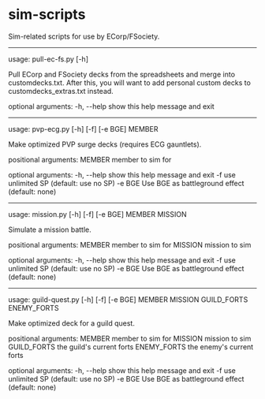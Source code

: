 # sim-scripts
Sim-related scripts for use by ECorp/FSociety.

----
usage: pull-ec-fs.py [-h]

Pull ECorp and FSociety decks from the spreadsheets and merge into
customdecks.txt. After this, you will want to add personal custom decks to
customdecks_extras.txt instead.

optional arguments:
  -h, --help  show this help message and exit

----
usage: pvp-ecg.py [-h] [-f] [-e BGE] MEMBER

Make optimized PVP surge decks (requires ECG gauntlets).

positional arguments:
  MEMBER      member to sim for

optional arguments:
  -h, --help  show this help message and exit
  -f          use unlimited SP (default: use no SP)
  -e BGE      Use BGE as battleground effect (default: none)

----
usage: mission.py [-h] [-f] [-e BGE] MEMBER MISSION

Simulate a mission battle.

positional arguments:
  MEMBER      member to sim for
  MISSION     mission to sim

optional arguments:
  -h, --help  show this help message and exit
  -f          use unlimited SP (default: use no SP)
  -e BGE      Use BGE as battleground effect (default: none)

----
usage: guild-quest.py [-h] [-f] [-e BGE]
                      MEMBER MISSION GUILD_FORTS ENEMY_FORTS

Make optimized deck for a guild quest.

positional arguments:
  MEMBER       member to sim for
  MISSION      mission to sim
  GUILD_FORTS  the guild's current forts
  ENEMY_FORTS  the enemy's current forts

optional arguments:
  -h, --help   show this help message and exit
  -f           use unlimited SP (default: use no SP)
  -e BGE       Use BGE as battleground effect (default: none)
